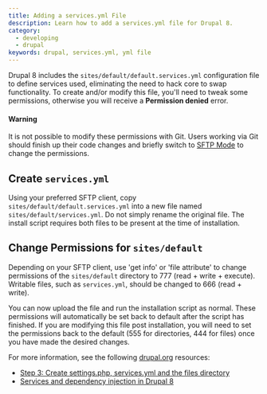```yaml
---
title: Adding a services.yml File
description: Learn how to add a services.yml file for Drupal 8.
category:
  - developing
  - drupal
keywords: drupal, services.yml, yml file
---
```

Drupal 8 includes the `sites/default/default.services.yml` configuration file to define services used, eliminating the need to hack core to swap functionality. To create and/or modify this file, you'll need to tweak some permissions, otherwise you will receive a **Permission denied** error.

<div class="alert alert-danger">
<h4>Warning</h4>
It is not possible to modify these permissions with Git. Users working via Git should finish up their code changes and briefly switch to <a href="/docs/articles/sites/code/developing-directly-with-sftp-mode">SFTP Mode</a> to change the permissions.
</div>

## Create `services.yml`
Using your preferred SFTP client, copy `sites/default/default.services.yml` into a new file named `sites/default/services.yml`. Do not simply rename the original file. The install script requires both files to be present at the time of installation.

## Change Permissions for `sites/default`
Depending on your SFTP client, use 'get info' or 'file attribute' to change permissions of the `sites/default` directory to 777 (read + write + execute). Writable files, such as `services.yml`, should be changed to 666 (read + write).

You can now upload the file and run the installation script as normal. These permissions will automatically be set back to default after the script has finished. If you are modifying this file post installation, you will need to set the permissions back to the default (555 for directories, 444 for files) once you have made the desired changes.

For more information, see the following [drupal.org](https://drupal.org) resources:
- [Step 3: Create settings.php, services.yml and the files directory](https://www.drupal.org/documentation/install/settings-file)
- [Services and dependency injection in Drupal 8](https://www.drupal.org/node/2133171)
